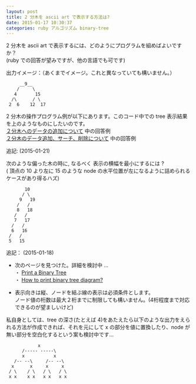 ```yaml
---
layout: post
title: 2 分木を ascii art で表示する方法は?
date: 2015-01-17 10:30:37
categories: ruby アルゴリズム binary-tree
---
```

<p>2 分木を ascii art で表示するには、どのようにプログラムを組めばよいですか？<br>
(ruby での回答が望みですが、他の言語でも可です)</p>

<p>出力イメージ：（あくまでイメージ。これと異なっていても構いません。）</p>

<pre><code>     __9__
    /     \
   4       15
  /\      / \
 2  6    12  17
</code></pre>

<p>2 分木の操作プログラム例が以下にあります。このコード中での tree 表示結果を上のようなものにしたいのです。<br>
<a href="https://ja.stackoverflow.com/questions/4704">２分木へのデータの追加について</a> 中の回答例<br>
<a href="https://ja.stackoverflow.com/questions/4721">２分木のデータ追加、サーチ、削除について</a>  中の回答例</p>

<p>追記: (2015-01-21)</p>

<p>次のような偏った木の時に, なるべく 表示の横幅を最小にするには ?<br>
( 頂点の 10 より左に 15 のような node の水平位置が左になるように詰められるケースがあり得るハズ)</p>

<pre><code>       10  
      / \  
     9   19  
    /   /  
    8   18  
   /   /  
   7   17  
  /   /  
  6   16  
 /   /  
 5   15  
</code></pre>

<p>追記： (2015-01-18)</p>

<ul>
<li><p>次のページを見つけた。詳細を検討中 ...<br>
・ <a href="https://codegolf.stackexchange.com/questions/849/print-a-binary-tree/42633#42633">Print a Binary Tree</a>  <br>
・ <a href="https://stackoverflow.com/questions/4965335/">How to print binary tree diagram?</a>  </p></li>
<li><p>表示向きは縦、ノードを結ぶ線の表示は必須条件とします。<br>
ノード値の桁数は最大２桁までに制限しても構いません。(4桁程度まで対応できるのが望ましいけど)</p></li>
</ul>

<p>私自身としては、tree の深さ(たとえば 4)をあたえたら以下のような出力をえられる方法が作成できれば、それを元にして x の部分を値に置換したり、node が無い部分を空白化するという案も検討中です...</p>

<pre><code>            x
      /----- -----\
      x           x
   /-- --\     /-- --\
  x      x     x     x
 / \    / \   / \   / \
 x x    x x   x x   x x
</code></pre>
